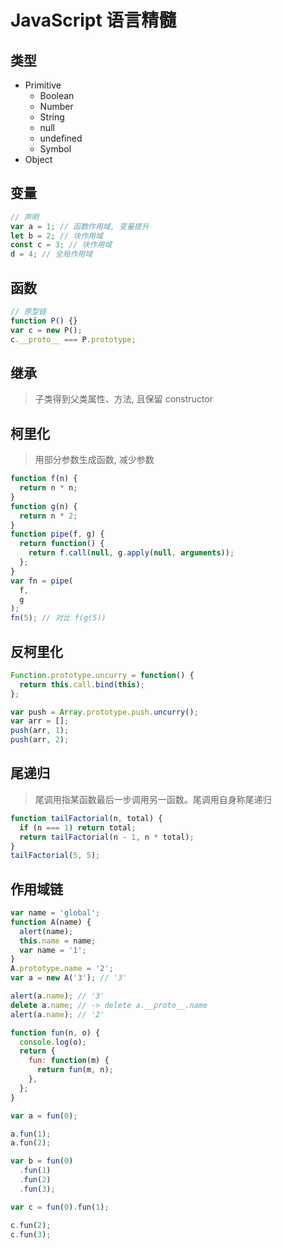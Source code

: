 # JavaScript 语言精髓

## 类型

- Primitive
  - Boolean
  - Number
  - String
  - null
  - undefined
  - Symbol
- Object

## 变量

```js
// 声明
var a = 1; // 函数作用域, 变量提升
let b = 2; // 块作用域
const c = 3; // 块作用域
d = 4; // 全局作用域
```

## 函数

```js
// 原型链
function P() {}
var c = new P();
c.__proto__ === P.prototype;
```

## 继承

> 子类得到父类属性、方法, 且保留 constructor

## 柯里化

> 用部分参数生成函数, 减少参数

```js
function f(n) {
  return n * n;
}
function g(n) {
  return n * 2;
}
function pipe(f, g) {
  return function() {
    return f.call(null, g.apply(null, arguments));
  };
}
var fn = pipe(
  f,
  g
);
fn(5); // 对比 f(g(5))
```

## 反柯里化

```js
Function.prototype.uncurry = function() {
  return this.call.bind(this);
};

var push = Array.prototype.push.uncurry();
var arr = [];
push(arr, 1);
push(arr, 2);
```

## 尾递归

> 尾调用指某函数最后一步调用另一函数。尾调用自身称尾递归

```js
function tailFactorial(n, total) {
  if (n === 1) return total;
  return tailFactorial(n - 1, n * total);
}
tailFactorial(5, 5);
```

## 作用域链

```js
var name = 'global';
function A(name) {
  alert(name);
  this.name = name;
  var name = '1';
}
A.prototype.name = '2';
var a = new A('3'); // '3'

alert(a.name); // '3'
delete a.name; // -> delete a.__proto__.name
alert(a.name); // '2'
```

```js
function fun(n, o) {
  console.log(o);
  return {
    fun: function(m) {
      return fun(m, n);
    },
  };
}

var a = fun(0);

a.fun(1);
a.fun(2);

var b = fun(0)
  .fun(1)
  .fun(2)
  .fun(3);

var c = fun(0).fun(1);

c.fun(2);
c.fun(3);
```
